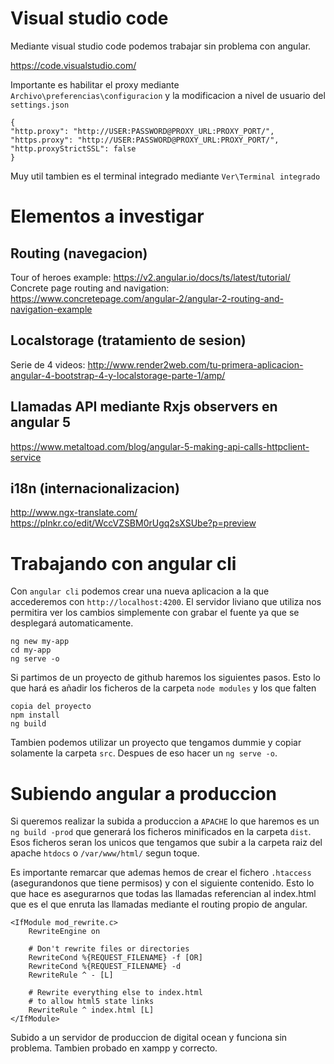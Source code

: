 
Visual studio code
==================
Mediante visual studio code podemos trabajar sin problema con angular.

https://code.visualstudio.com/

Importante es habilitar el proxy mediante `Archivo\preferencias\configuracion` y la modificacion a nivel de usuario del `settings.json`
```
{
"http.proxy": "http://USER:PASSWORD@PROXY_URL:PROXY_PORT/",
"https.proxy": "http://USER:PASSWORD@PROXY_URL:PROXY_PORT/",
"http.proxyStrictSSL": false
}
```

Muy util tambien es el terminal integrado mediante `Ver\Terminal integrado`

Elementos a investigar
======================

Routing (navegacion)
--------------------
Tour of heroes example: https://v2.angular.io/docs/ts/latest/tutorial/
Concrete page routing and navigation: https://www.concretepage.com/angular-2/angular-2-routing-and-navigation-example

Localstorage (tratamiento de sesion)
------------------------------------
Serie de 4 videos: http://www.render2web.com/tu-primera-aplicacion-angular-4-bootstrap-4-y-localstorage-parte-1/amp/

Llamadas API mediante Rxjs observers en angular 5
-------------------------------------------------
https://www.metaltoad.com/blog/angular-5-making-api-calls-httpclient-service

i18n (internacionalizacion)
---------------------------
http://www.ngx-translate.com/
https://plnkr.co/edit/WccVZSBM0rUgq2sXSUbe?p=preview

Trabajando con angular cli
==========================
Con `angular cli` podemos crear una nueva aplicacion a la que accederemos con `http://localhost:4200`.
El servidor liviano que utiliza nos permitira ver los cambios simplemente con grabar el fuente ya que se desplegará automaticamente.
```
ng new my-app
cd my-app
ng serve -o
```

Si partimos de un proyecto de github haremos los siguientes pasos.
Esto lo que hará es añadir los ficheros de la carpeta `node modules` y los que falten
```
copia del proyecto
npm install
ng build
```

Tambien podemos utilizar un proyecto que tengamos dummie y copiar solamente la carpeta `src`.
Despues de eso hacer un `ng serve -o`.


Subiendo angular a produccion
=============================
Si queremos realizar la subida a produccion a `APACHE` lo que haremos es un `ng build -prod` que generará los ficheros minificados en la carpeta `dist`.
Esos ficheros seran los unicos que tengamos que subir a la carpeta raiz del apache `htdocs` o `/var/www/html/` segun toque.

Es importante remarcar que ademas hemos de crear el fichero `.htaccess` (asegurandonos que tiene permisos) y con el siguiente contenido.
Esto lo que hace es asegurarnos que todas las llamadas referencian al index.html que es el que enruta las llamadas mediante el routing
propio de angular.
```
<IfModule mod_rewrite.c>
    RewriteEngine on

    # Don't rewrite files or directories
    RewriteCond %{REQUEST_FILENAME} -f [OR]
    RewriteCond %{REQUEST_FILENAME} -d
    RewriteRule ^ - [L]

    # Rewrite everything else to index.html
    # to allow html5 state links
    RewriteRule ^ index.html [L]
</IfModule>
```

Subido a un servidor de produccion de digital ocean y funciona sin problema.
Tambien probado en xampp y correcto.
